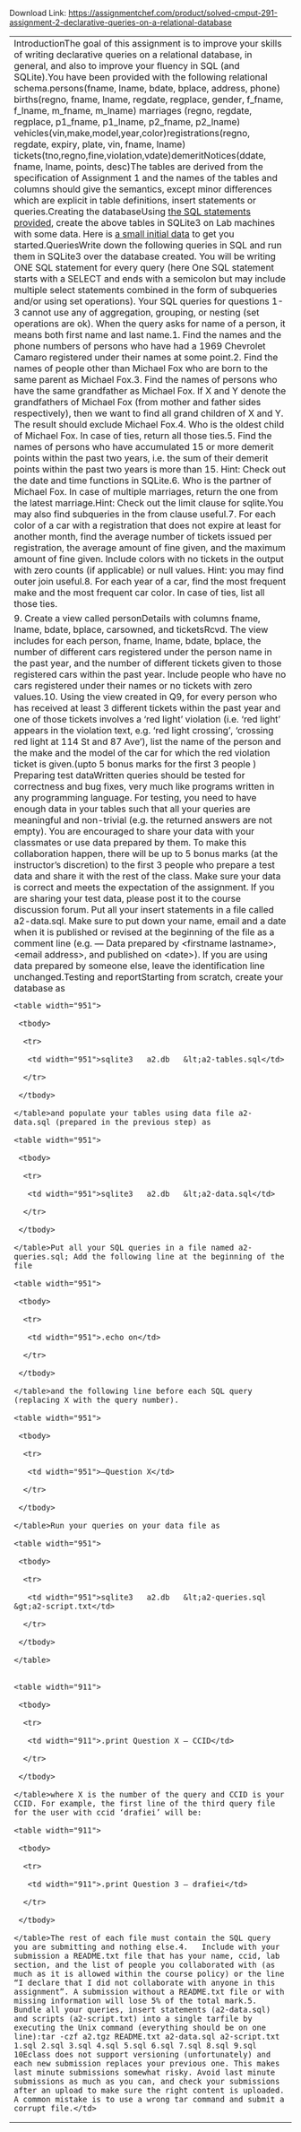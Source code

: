Download Link: https://assignmentchef.com/product/solved-cmput-291-assignment-2-declarative-queries-on-a-relational-database
<br>



<table width="988">

 <tbody>

  <tr>

   <td width="988">IntroductionThe goal of this assignment is to improve your skills of writing declarative queries on a relational database, in general, and also to improve your fluency in SQL (and SQLite).You have been provided with the following relational schema.persons(fname, lname, bdate, bplace, address, phone) births(regno, fname, lname, regdate, regplace, gender, f_fname, f_lname, m_fname, m_lname) marriages (regno, regdate, regplace, p1_fname, p1_lname, p2_fname, p2_lname) vehicles(vin,make,model,year,color)registrations(regno, regdate, expiry, plate, vin, fname, lname) tickets(tno,regno,fine,violation,vdate)demeritNotices(ddate, fname, lname, points, desc)The tables are derived from the specification of Assignment 1 and the names of the tables and columns should give the semantics, except minor differences which are explicit in table definitions, insert statements or queries.Creating the databaseUsing <a href="https://eclass.srv.ualberta.ca/pluginfile.php/5149346/mod_page/content/34/a2-tables.sql?time=1569564409666">the SQL statements provided</a><a href="https://eclass.srv.ualberta.ca/pluginfile.php/5149346/mod_page/content/34/a2-tables.sql?time=1569564409666">,</a> create the above tables in SQLite3 on Lab machines with some data. Here is <a href="https://eclass.srv.ualberta.ca/pluginfile.php/5149346/mod_page/content/34/a2-initial-data.sql?time=1569564429004">a small initial data</a> to get you started.QueriesWrite down the following queries in SQL and run them in SQLite3 over the database created. You will be writing ONE SQL statement for every query (here One SQL statement starts with a SELECT and ends with a semicolon but may include multiple select statements combined in the form of subqueries and/or using set operations). Your SQL queries for questions 1-3 cannot use any of aggregation, grouping, or nesting (set operations are ok). When the query asks for name of a person, it means both first name and last name.1.   Find the names and the phone numbers of persons who have had a 1969 Chevrolet Camaro registered under their names at some point.2.   Find the names of people other than Michael Fox who are born to the same parent as Michael Fox.3.   Find the names of persons who have the same grandfather as Michael Fox. If X and Y denote the grandfathers of Michael Fox (from mother and father sides respectively), then we want to find all grand children of X and Y. The result should exclude Michael Fox.4.   Who is the oldest child of Michael Fox. In case of ties, return all those ties.5.   Find the names of persons who have accumulated 15 or more demerit points within the past two years, i.e. the sum of their demerit points within the past two years is more than 15. Hint: Check out the date and time functions in SQLite.6.   Who is the partner of Michael Fox. In case of multiple marriages, return the one from the latest marriage.Hint: Check out the limit clause for sqlite.You may also find subqueries in the from clause useful.7.   For each color of a car with a registration that does not expire at least for another month, find the average number of tickets issued per registration, the average amount of fine given, and the maximum amount of fine given. Include colors with no tickets in the output with zero counts (if applicable) or null values. Hint: you may find outer join useful.8.   For each year of a car, find the most frequent make and the most frequent car color. In case of ties, list all those ties.</td>

  </tr>

  <tr>

   <td width="988">9.       Create a view called personDetails with columns fname, lname, bdate, bplace, carsowned, and ticketsRcvd. The view includes for each person, fname, lname, bdate, bplace, the number of different cars registered under the person name in the past year, and the number of different tickets given to those registered cars within the past year. Include people who have no cars registered under their names or no tickets with zero values.10.   Using the view created in Q9, for every person who has received at least 3 different tickets within the past year and one of those tickets involves a ‘red light’ violation (i.e. ‘red light’ appears in the violation text, e.g. ‘red light crossing’, ‘crossing red light at 114 St and 87 Ave’), list the name of the person and the make and the model of the car for which the red violation ticket is given.(upto 5 bonus marks for the first 3 people ) Preparing test dataWritten queries should be tested for correctness and bug fixes, very much like programs written in any programming language. For testing, you need to have enough data in your tables such that all your queries are meaningful and non-trivial (e.g. the returned answers are not empty). You are encouraged to share your data with your classmates or use data prepared by them. To make this collaboration happen, there will be up to 5 bonus marks (at the instructor’s discretion) to the first 3 people who prepare a test data and share it with the rest of the class. Make sure your data is correct and meets the expectation of the assignment. If you are sharing your test data, please post it to the course discussion forum. Put all your insert statements in a file called a2-data.sql. Make sure to put down your name, email and a date when it is published or revised at the beginning of the file as a comment line (e.g. — Data prepared by &lt;firstname lastname&gt;, &lt;email address&gt;, and published on &lt;date&gt;). If you are using data prepared by someone else, leave the identification line unchanged.Testing and reportStarting from scratch, create your database as

    <table width="951">

     <tbody>

      <tr>

       <td width="951">sqlite3   a2.db   &lt;a2-tables.sql</td>

      </tr>

     </tbody>

    </table>and populate your tables using data file a2-data.sql (prepared in the previous step) as

    <table width="951">

     <tbody>

      <tr>

       <td width="951">sqlite3   a2.db   &lt;a2-data.sql</td>

      </tr>

     </tbody>

    </table>Put all your SQL queries in a file named a2-queries.sql; Add the following line at the beginning of the file

    <table width="951">

     <tbody>

      <tr>

       <td width="951">.echo on</td>

      </tr>

     </tbody>

    </table>and the following line before each SQL query (replacing X with the query number).

    <table width="951">

     <tbody>

      <tr>

       <td width="951">–Question X</td>

      </tr>

     </tbody>

    </table>Run your queries on your data file as

    <table width="951">

     <tbody>

      <tr>

       <td width="951">sqlite3   a2.db   &lt;a2-queries.sql &gt;a2-script.txt</td>

      </tr>

     </tbody>

    </table>


    <table width="911">

     <tbody>

      <tr>

       <td width="911">.print Question X – CCID</td>

      </tr>

     </tbody>

    </table>where X is the number of the query and CCID is your CCID. For example, the first line of the third query file for the user with ccid ‘drafiei’ will be:

    <table width="911">

     <tbody>

      <tr>

       <td width="911">.print Question 3 – drafiei</td>

      </tr>

     </tbody>

    </table>The rest of each file must contain the SQL query you are submitting and nothing else.4.   Include with your submission a README.txt file that has your name, ccid, lab section, and the list of people you collaborated with (as much as it is allowed within the course policy) or the line “I declare that I did not collaborate with anyone in this assignment”. A submission without a README.txt file or with missing information will lose 5% of the total mark.5.   Bundle all your queries, insert statements (a2-data.sql) and scripts (a2-script.txt) into a single tarfile by executing the Unix command (everything should be on one line):tar -czf a2.tgz README.txt a2-data.sql a2-script.txt 1.sql 2.sql 3.sql 4.sql 5.sql 6.sql 7.sql 8.sql 9.sql 10Eclass does not support versioning (unfortunately) and each new submission replaces your previous one. This makes last minute submissions somewhat risky. Avoid last minute submissions as much as you can, and check your submissions after an upload to make sure the right content is uploaded. A common mistake is to use a wrong tar command and submit a corrupt file.</td>

  </tr>

 </tbody>

</table>





